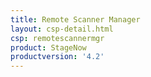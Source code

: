 ```yaml
---
title: Remote Scanner Manager
layout: csp-detail.html
csp: remotescannermgr
product: StageNow
productversion: '4.2'
---
```




